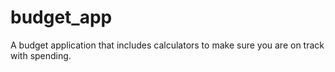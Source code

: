# budget_app
A budget application that includes calculators to make sure you are on track with spending.
